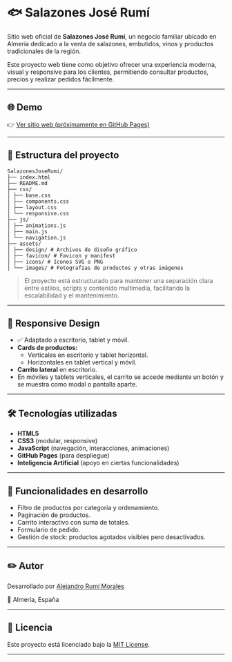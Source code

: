 # 🐟 Salazones José Rumí

Sitio web oficial de **Salazones José Rumí**, un negocio familiar ubicado en Almería dedicado a la venta de salazones, embutidos, vinos y productos tradicionales de la región.

Este proyecto web tiene como objetivo ofrecer una experiencia moderna, visual y responsive para los clientes, permitiendo consultar productos, precios y realizar pedidos fácilmente.

---

## 🌐 Demo

👉 [Ver sitio web (próximamente en GitHub Pages)](https://alejandrorumi-dev.github.io/SalazonesJoseRumi)

---

## 📁 Estructura del proyecto

```
SalazonesJoseRumi/
├── index.html
├── README.md
├── css/
│ ├── base.css
│ ├── components.css
│ ├── layout.css
│ └── responsive.css
├── js/
│ ├── animations.js
│ ├── main.js
│ └── navigation.js
├── assets/
│ ├── design/ # Archivos de diseño gráfico
│ ├── favicon/ # Favicon y manifest
│ ├── icons/ # Iconos SVG o PNG
│ └── images/ # Fotografías de productos y otras imágenes
```


> El proyecto está estructurado para mantener una separación clara entre estilos, scripts y contenido multimedia, facilitando la escalabilidad y el mantenimiento.

---

## 📱 Responsive Design

- ✅ Adaptado a escritorio, tablet y móvil.
- **Cards de productos:**
  - Verticales en escritorio y tablet horizontal.
  - Horizontales en tablet vertical y móvil.
- **Carrito lateral** en escritorio.  
- En móviles y tablets verticales, el carrito se accede mediante un botón y se muestra como modal o pantalla aparte.

---

## 🛠️ Tecnologías utilizadas

- **HTML5**
- **CSS3** (modular, responsive)
- **JavaScript** (navegación, interacciones, animaciones)
- **GitHub Pages** (para despliegue)
- **Inteligencia Artificial** (apoyo en ciertas funcionalidades)

---

## 🔄 Funcionalidades en desarrollo

- Filtro de productos por categoría y ordenamiento.
- Paginación de productos.
- Carrito interactivo con suma de totales.
- Formulario de pedido.
- Gestión de stock: productos agotados visibles pero desactivados.

---

## ✏️ Autor

Desarrollado por [Alejandro Rumí Morales](https://github.com/alejandrorumi-dev)

📍 Almería, España

---

## 📜 Licencia

Este proyecto está licenciado bajo la [MIT License](LICENSE).

---

